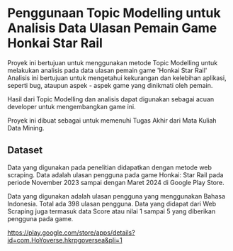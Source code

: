 
# Penggunaan Topic Modelling untuk Analisis Data Ulasan Pemain Game Honkai Star Rail

Proyek ini bertujuan untuk menggunakan metode Topic Modelling untuk melakukan analisis pada data ulasan pemain game 'Honkai Star Rail' Analisis ini bertujuan untuk mengetahui kekurangan dan kelebihan aplikasi, seperti bug, ataupun aspek - aspek game yang dinikmati oleh pemain. 

Hasil dari Topic Modelling dan analisis dapat digunakan sebagai acuan developer untuk mengembangkan game ini. 

Proyek ini dibuat sebagai untuk memenuhi Tugas Akhir dari Mata Kuliah Data Mining.


## Dataset
Data yang digunakan pada penelitian didapatkan dengan metode web scraping. Data adalah ulasan pengguna pada game Honkai: Star Rail pada periode November 2023 sampai dengan Maret 2024 di Google Play Store.

Data yang digunakan adalah ulasan pengguna yang menggunakan Bahasa Indonesia.  Total ada 398 ulasan pengguna. Data yang didapat dari Web Scraping juga termasuk data Score atau nilai 1 sampai 5 yang diberikan pengguna pada game.

https://play.google.com/store/apps/details?id=com.HoYoverse.hkrpgoversea&pli=1
